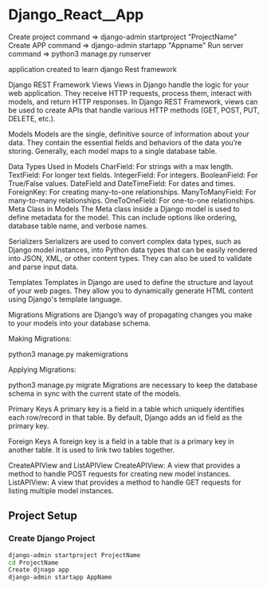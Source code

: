 # Django_React__App
Create project command => django-admin startproject "ProjectName"
Create APP command => django-admin startapp "Appname"
Run server command =>  python3 manage.py runserver  

application created to learn django Rest framework 

Django REST Framework
Views
Views in Django handle the logic for your web application. They receive HTTP requests, process them, interact with models, and return HTTP responses. In Django REST Framework, views can be used to create APIs that handle various HTTP methods (GET, POST, PUT, DELETE, etc.).

Models
Models are the single, definitive source of information about your data. They contain the essential fields and behaviors of the data you’re storing. Generally, each model maps to a single database table.

Data Types Used in Models
CharField: For strings with a max length.
TextField: For longer text fields.
IntegerField: For integers.
BooleanField: For True/False values.
DateField and DateTimeField: For dates and times.
ForeignKey: For creating many-to-one relationships.
ManyToManyField: For many-to-many relationships.
OneToOneField: For one-to-one relationships.
Meta Class in Models
The Meta class inside a Django model is used to define metadata for the model. This can include options like ordering, database table name, and verbose names.

Serializers
Serializers are used to convert complex data types, such as Django model instances, into Python data types that can be easily rendered into JSON, XML, or other content types. They can also be used to validate and parse input data.

Templates
Templates in Django are used to define the structure and layout of your web pages. They allow you to dynamically generate HTML content using Django's template language.

Migrations
Migrations are Django’s way of propagating changes you make to your models into your database schema.

Making Migrations:


python3 manage.py makemigrations

Applying Migrations:

python3 manage.py migrate
Migrations are necessary to keep the database schema in sync with the current state of the models.

Primary Keys
A primary key is a field in a table which uniquely identifies each row/record in that table. By default, Django adds an id field as the primary key.

Foreign Keys
A foreign key is a field in a table that is a primary key in another table. It is used to link two tables together.

CreateAPIView and ListAPIView
CreateAPIView: A view that provides a method to handle POST requests for creating new model instances.
ListAPIView: A view that provides a method to handle GET requests for listing multiple model instances.

## Project Setup

### Create Django Project

```sh
django-admin startproject ProjectName
cd ProjectName
Create djnago app
django-admin startapp AppName




